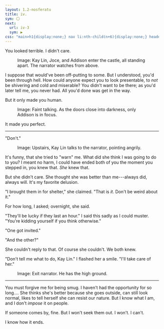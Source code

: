 ```yaml
---
layout: 1.2-nosferatu
title: iv.
sym: 🌕︎
next:
  url: iv-3
  sym: ▶
css: "main>h1{display:none;} nav li:nth-child(n+6){display:none;} header h2{color:#404040;} figcaption{text-align:center; color:#9f9f9f;} i span{display:block; text-align:center;} hr{margin:5em auto;} hr:first-child+p{text-align:center;} p{text-transform:lowercase; max-width:20em; color:#bfbfbf; font-size:.95em;} .dlg,figcaption p{text-transform:none;} #short{margin:2em auto;} figcaption p{color:inherit; font-size:1em;} #first{margin:3em 0 1.5em;}"
---
```

<div class="book" markdown="1">
<div id="first" markdown="1">
You looked terrible. I didn't care.

<figure><img src="{%include url.html%}/assets/img/au/4-05.png" alt=""/>
<figcaption><span class="block"><span class="x">Image: </span>Kay Lin, Joce, and Addison enter the castle, all standing apart.</span> <span class="block">The narrator watches from above.</span></figcaption></figure>
</div>

I suppose that would've been off-putting to some. But I understood, you'd been through hell. How could anyone expect you to look presentable, to *not* be shivering and cold and miserable? You didn't want to be there; as you'd later tell me, you never had. All you'd done was get in the way.

But it only made you human.

<figure><img src="{%include url.html%}/assets/img/au/4-06.png" alt=""/>
<figcaption><span class="x">Image: </span>Faint talking. As the doors close into darkness, only Addison is in focus.</figcaption></figure>

It made you perfect.

----

<span class="dlg">"Don't."</span>

<figure><img src="{%include url.html%}/assets/img/au/4-07.png" alt=""/>
<figcaption><span class="x">Image: </span> Upstairs, Kay Lin talks to the narrator, pointing angrily.</figcaption></figure>

It's funny, that she tried to "warn" me. What did she think I was going to do to you? I meant no harm, I could have ended both of you the moment you stepped in, you knew that. *She* knew that.

But she didn't care. She thought she was better than me---always did, always will. It's my favorite delusion.

<span class="dlg">"I brought them in for shelter,"</span> she claimed. <span class="dlg">"That is *it*. Don't be weird about it."</span>

For how long, I asked; overnight, she said.

"They'll be lucky if they last an hour." I said this sadly as I could muster. "You're kidding yourself if you think otherwise."

<span class="dlg">"One got invited."</span>

"And the other?"

She couldn't reply to that. Of course she couldn't. We both knew.

"Don't tell me what to do, Kay Lin." I flashed her a smile. "I'll take care of her."

<figure><img src="{%include url.html%}/assets/img/au/4-08.png" alt=""/>
<figcaption><span class="x">Image: </span>Exit narrator. He has the high ground.</figcaption></figure>

----

You must forgive me for being smug. I&nbsp;haven't had the opportunity for so long.... She thinks she's better because she goes outside, can still look normal, likes to tell herself she can resist our nature. But I know what I am, and I don't *impose* it on people.

If someone comes by, fine. But I won't seek them out. I won't. I can't.

I know how it ends.
</div>